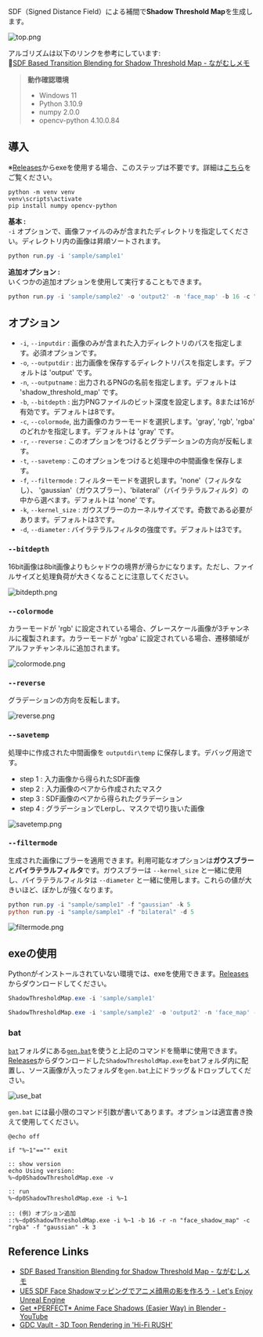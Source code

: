 SDF（Signed Distance Field）による補間で**Shadow Threshold Map**を生成します。  

![top.png](.images/top.png)  

アルゴリズムは以下のリンクを参考にしています:  
🔗[SDF Based Transition Blending for Shadow Threshold Map - ながむしメモ](https://nagakagachi.hatenablog.com/entry/2024/03/02/140704)  

> **動作確認環境**
> - Windows 11
> - Python 3.10.9
> - numpy 2.0.0
> - opencv-python 4.10.0.84

## 導入
※[Releases](https://github.com/akasaki1211/sdf_shadow_threshold_map/releases)からexeを使用する場合、このステップは不要です。詳細は[こちら](#exeの使用)をご覧ください。
```
python -m venv venv
venv\scripts\activate
pip install numpy opencv-python
```

**基本 :**  
`-i` オプションで、画像ファイルのみが含まれたディレクトリを指定してください。ディレクトリ内の画像は昇順ソートされます。  
```powershell
python run.py -i 'sample/sample1'
```

**追加オプション :**  
いくつかの追加オプションを使用して実行することもできます。  
```powershell
python run.py -i 'sample/sample2' -o 'output2' -n 'face_map' -b 16 -c "rgb" -r -t
```

## オプション
- `-i`, `--inputdir` : 画像のみが含まれた入力ディレクトリのパスを指定します。必須オプションです。
- `-o`, `--outputdir` : 出力画像を保存するディレクトリパスを指定します。デフォルトは 'output' です。
- `-n`, `--outputname` : 出力されるPNGの名前を指定します。デフォルトは 'shadow_threshold_map' です。
- `-b`, `--bitdepth` : 出力PNGファイルのビット深度を設定します。8または16が有効です。デフォルトは8です。
- `-c`, `--colormode`, 出力画像のカラーモードを選択します。'gray', 'rgb', 'rgba' のどれかを指定します。デフォルトは 'gray' です。
- `-r`, `--reverse` : このオプションをつけるとグラデーションの方向が反転します。  
- `-t`, `--savetemp` : このオプションをつけると処理中の中間画像を保存します。  
- `-f`, `--filtermode` : フィルターモードを選択します。'none'（フィルタなし）、 'gaussian'（ガウスブラー）、'bilateral'（バイラテラルフィルタ）の中から選べます。デフォルトは 'none' です。  
- `-k`, `--kernel_size` : ガウスブラーのカーネルサイズです。奇数である必要があります。デフォルトは3です。
- `-d`, `--diameter` : バイラテラルフィルタの強度です。デフォルトは3です。  

### `--bitdepth`
16bit画像は8bit画像よりもシャドウの境界が滑らかになります。ただし、ファイルサイズと処理負荷が大きくなることに注意してください。  

![bitdepth.png](.images/bitdepth.png)

### `--colormode`
カラーモードが 'rgb' に設定されている場合、グレースケール画像が3チャンネルに複製されます。カラーモードが 'rgba' に設定されている場合、遷移領域がアルファチャンネルに追加されます。  

![colormode.png](.images/colormode.png)

### `--reverse`
グラデーションの方向を反転します。  

![reverse.png](.images/reverse.png)

### `--savetemp`
処理中に作成された中間画像を `outputdir\temp` に保存します。デバッグ用途です。  

- step 1 : 入力画像から得られたSDF画像
- step 2 : 入力画像のペアから作成されたマスク
- step 3 : SDF画像のペアから得られたグラデーション
- step 4 : グラデーションでLerpし、マスクで切り抜いた画像

![savetemp.png](.images/savetemp.png)

### `--filtermode`
生成された画像にブラーを適用できます。利用可能なオプションは**ガウスブラー**と**バイラテラルフィルタ**です。ガウスブラーは `--kernel_size` と一緒に使用し、バイラテラルフィルタは `--diameter` と一緒に使用します。これらの値が大きいほど、ぼかしが強くなります。  

```powershell
python run.py -i "sample/sample1" -f "gaussian" -k 5
python run.py -i "sample/sample1" -f "bilateral" -d 5
```

![filtermode.png](.images/filtermode.png)

## exeの使用
Pythonがインストールされていない環境では、exeを使用できます。[Releases](https://github.com/akasaki1211/sdf_shadow_threshold_map/releases)からダウンロードしてください。  

```powershell
ShadowThresholdMap.exe -i 'sample/sample1'
```

```powershell
ShadowThresholdMap.exe -i 'sample/sample2' -o 'output2' -n 'face_map' -b 16 -c "rgb" -r -t
```

### bat
[`bat`](bat)フォルダにある[`gen.bat`](bat/gen.bat)を使うと上記のコマンドを簡単に使用できます。  
[Releases](https://github.com/akasaki1211/sdf_shadow_threshold_map/releases)からダウンロードした`ShadowThresholdMap.exe`を`bat`フォルダ内に配置し、ソース画像が入ったフォルダを`gen.bat`上にドラッグ＆ドロップしてください。  

![use_bat](.images/use_bat.png)

`gen.bat` には最小限のコマンド引数が書いてあります。オプションは適宜書き換えて使用してください。  

```batchfile
@echo off

if "%~1"=="" exit

:: show version
echo Using version:
%~dp0ShadowThresholdMap.exe -v

:: run
%~dp0ShadowThresholdMap.exe -i %~1

:: (例) オプション追加
::%~dp0ShadowThresholdMap.exe -i %~1 -b 16 -r -n "face_shadow_map" -c "rgba" -f "gaussian" -k 3
```

## Reference Links
- [SDF Based Transition Blending for Shadow Threshold Map - ながむしメモ](https://nagakagachi.hatenablog.com/entry/2024/03/02/140704)
- [UE5 SDF Face Shadowマッピングでアニメ顔用の影を作ろう - Let's Enjoy Unreal Engine](https://unrealengine.hatenablog.com/entry/2024/02/28/222220)
- [Get \*PERFECT\* Anime Face Shadows (Easier Way) in Blender - YouTube](https://www.youtube.com/watch?v=x-K6bCAl6Qs)
- [GDC Vault - 3D Toon Rendering in 'Hi-Fi RUSH'](https://gdcvault.com/play/1034330/3D-Toon-Rendering-in-Hi)